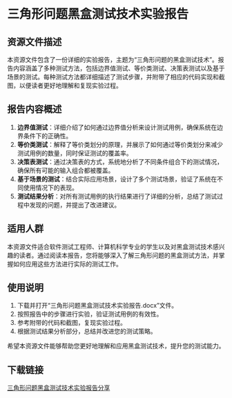 # 三角形问题黑盒测试技术实验报告

## 资源文件描述

本资源文件包含了一份详细的实验报告，主题为“三角形问题的黑盒测试技术”。报告内容涵盖了多种测试方法，包括边界值测试、等价类测试、决策表测试以及基于场景的测试。每种测试方法都详细描述了测试步骤，并附带了相应的代码实现和截图，以便读者更好地理解和复现实验过程。

## 报告内容概述

1. **边界值测试**：详细介绍了如何通过边界值分析来设计测试用例，确保系统在边界条件下的正确性。
2. **等价类测试**：解释了等价类划分的原理，并展示了如何通过等价类划分来减少测试用例的数量，同时保证测试的覆盖率。
3. **决策表测试**：通过决策表的方式，系统地分析了不同条件组合下的测试情况，确保所有可能的输入组合都被覆盖。
4. **基于场景的测试**：结合实际应用场景，设计了多个测试场景，验证了系统在不同使用情况下的表现。
5. **测试结果分析**：对所有测试用例的执行结果进行了详细的分析，总结了测试过程中发现的问题，并提出了改进建议。

## 适用人群

本资源文件适合软件测试工程师、计算机科学专业的学生以及对黑盒测试技术感兴趣的读者。通过阅读本报告，您将能够深入了解三角形问题的黑盒测试方法，并掌握如何应用这些方法进行实际的测试工作。

## 使用说明

1. 下载并打开“三角形问题黑盒测试技术实验报告.docx”文件。
2. 按照报告中的步骤进行实验，验证测试用例的有效性。
3. 参考附带的代码和截图，复现实验过程。
4. 根据测试结果分析部分，总结并改进您的测试策略。

希望本资源文件能够帮助您更好地理解和应用黑盒测试技术，提升您的测试能力。

## 下载链接

[三角形问题黑盒测试技术实验报告分享](https://pan.quark.cn/s/9ee3205a1f5b)